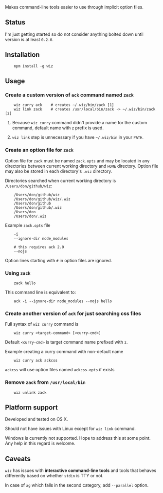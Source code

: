 Makes command-line tools easier to use through implicit option files.

## Status

I'm just getting started so do not consider anything bolted down until
version is at least `0.2.0`.

## Installation

        npm install -g wiz

## Usage

### Create a custom version of `ack` command named `zack`

        wiz curry ack    # creates ~/.wiz/bin/zack [1]
        wiz link zack    # creates /usr/local/bin/zack -> ~/.wiz/bin/zack [2]

1. Because `wiz curry` command didn't provide a name for the custom command,
   default name with `z` prefix is used.

2. `wiz link` step is unnecessary if you have `~/.wiz/bin` in your `PATH`.

### Create an option file for `zack`

Option file for `zack` must be named `zack.opts` and may be located in any
directories between current working directory and `HOME` directory. Option
file may also be stored in each directory's `.wiz` directory.

Directories searched when current working directory is `/Users/don/github/wiz`:

        /Users/don/github/wiz
        /Users/don/github/wiz/.wiz
        /Users/don/github
        /Users/don/github/.wiz
        /Users/don
        /Users/don/.wiz

Example `zack.opts` file

        -i
        --ignore-dir node_modules

        # this requires ack 2.0
        --nojs

Option lines starting with `#` in option files are ignored.

### Using `zack`

        zack hello

This command line is equivalent to:

        ack -i --ignore-dir node_modules --nojs hello

### Create another version of `ack` for just searching css files

Full syntax of `wiz curry` command is

        wiz curry <target-command> [<curry-cmd>]

Default `<curry-cmd>` is target command name prefixed with `z`.

Example creating a curry command with non-default name

        wiz curry ack ackcss

`ackcss` will use option files named `ackcss.opts` if exists

### Remove `zack` from `/usr/local/bin`

        wiz unlink zack

## Platform support

Developed and tested on OS X.

Should not have issues with Linux except for `wiz link` command.

Windows is currently not supported. Hope to address this at some point.
Any help in this regard is welcome.

## Caveats

`wiz` has issues with **interactive command-line tools** and tools
that behaves differently based on whether `stdin` is TTY or not.

In case of `ag` which falls in the second category, add `--parallel` option.
